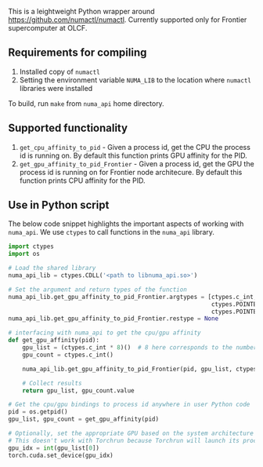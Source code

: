 This is a leightweight Python wrapper around https://github.com/numactl/numactl. Currently supported only for Frontier supercomputer at OLCF.

## Requirements for compiling 
1.  Installed copy of `numactl`
2.  Setting the environment variable `NUMA_LIB` to the location where `numactl` libraries were installed

To build, run `make` from `numa_api` home directory.

## Supported functionality
1.  `get_cpu_affinity_to_pid` - Given a process id, get the CPU the process id is running on. By default this function prints GPU affinity for the PID.
2.  `get_gpu_affinity_to_pid_Frontier` - Given a process id, get the GPU the process id is running on for Frontier node architecure. By default this function prints CPU affinity for the PID.

## Use in Python script
The below code snippet highlights the important aspects of working with `numa_api`. We use `ctypes` to call functions in the `numa_api` library.
```python
import ctypes
import os

# Load the shared library
numa_api_lib = ctypes.CDLL('<path to libnuma_api.so>')

# Set the argument and return types of the function
numa_api_lib.get_gpu_affinity_to_pid_Frontier.argtypes = [ctypes.c_int, 
                                                          ctypes.POINTER(ctypes.c_int), 
                                                          ctypes.POINTER(ctypes.c_int)]
numa_api_lib.get_gpu_affinity_to_pid_Frontier.restype = None

# interfacing with numa_api to get the cpu/gpu affinity
def get_gpu_affinity(pid):
    gpu_list = (ctypes.c_int * 8)()  # 8 here corresponds to the number of GPUs on Frontier
    gpu_count = ctypes.c_int()

    numa_api_lib.get_gpu_affinity_to_pid_Frontier(pid, gpu_list, ctypes.byref(gpu_count))

    # Collect results
    return gpu_list, gpu_count.value

# Get the cpu/gpu bindings to process id anywhere in user Python code
pid = os.getpid()
gpu_list, gpu_count = get_gpu_affinity(pid)

# Optionally, set the appropriate GPU based on the system architecture
# This doesn't work with Torchrun because Torchrun will launch its process without any regards for NUMA affinity 
gpu_idx = int(gpu_list[0])
torch.cuda.set_device(gpu_idx)
```
